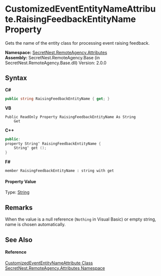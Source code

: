 # CustomizedEventEntityNameAttribute.RaisingFeedbackEntityName Property 
 

Gets the name of the entity class for processing event raising feedback.

**Namespace:**&nbsp;<a href="N_SecretNest_RemoteAgency_Attributes">SecretNest.RemoteAgency.Attributes</a><br />**Assembly:**&nbsp;SecretNest.RemoteAgency.Base (in SecretNest.RemoteAgency.Base.dll) Version: 2.0.0

## Syntax

**C#**<br />
``` C#
public string RaisingFeedbackEntityName { get; }
```

**VB**<br />
``` VB
Public ReadOnly Property RaisingFeedbackEntityName As String
	Get
```

**C++**<br />
``` C++
public:
property String^ RaisingFeedbackEntityName {
	String^ get ();
}
```

**F#**<br />
``` F#
member RaisingFeedbackEntityName : string with get

```


#### Property Value
Type: <a href="https://docs.microsoft.com/dotnet/api/system.string" target="_blank">String</a>

## Remarks
When the value is a null reference (`Nothing` in Visual Basic) or empty string, name is chosen automatically.

## See Also


#### Reference
<a href="T_SecretNest_RemoteAgency_Attributes_CustomizedEventEntityNameAttribute">CustomizedEventEntityNameAttribute Class</a><br /><a href="N_SecretNest_RemoteAgency_Attributes">SecretNest.RemoteAgency.Attributes Namespace</a><br />